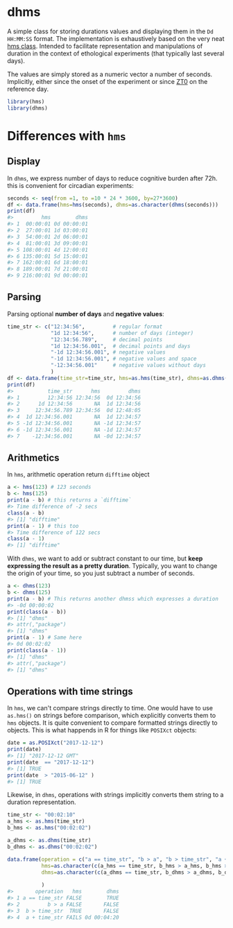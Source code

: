 
dhms
====

<!-- [![Travis-CI Build Status](https://travis-ci.org/tidyverse/hms.svg?branch=master)](https://travis-ci.org/tidyverse/hms) [![AppVeyor Build Status](https://ci.appveyor.com/api/projects/status/github/tidyverse/hms?branch=master&svg=true)](https://ci.appveyor.com/project/tidyverse/hms) [![Coverage Status](https://img.shields.io/codecov/c/github/tidyverse/hms/master.svg)](https://codecov.io/github/tidyverse/hms?branch=master) [![CRAN_Status_Badge](http://www.r-pkg.org/badges/version/hms)](https://cran.r-project.org/package=hms) -->
A simple class for storing durations values and displaying them in the `Dd HH:MM:SS` format. The implementation is exhaustively based on the very neat [hms class](https://github.com/tidyverse/hms). Intended to facilitate representation and manipulations of duration in the context of ethological experiments (that typically last several days).

The values are simply stored as a numeric vector a number of seconds. Implicitly, either since the onset of the experiment or since [ZT0](https://en.wikipedia.org/wiki/Zeitgeber) on the reference day.

``` r
library(hms)
library(dhms)
```

Differences with `hms`
======================

Display
-------

In `dhms`, we express number of days to reduce cognitive burden after 72h. this is convenient for circadian experiments:

``` r
seconds <- seq(from =1, to =10 * 24 * 3600, by=27*3600)
df <- data.frame(hms=hms(seconds), dhms=as.character(dhms(seconds)))
print(df)
#>         hms        dhms
#> 1  00:00:01 0d 00:00:01
#> 2  27:00:01 1d 03:00:01
#> 3  54:00:01 2d 06:00:01
#> 4  81:00:01 3d 09:00:01
#> 5 108:00:01 4d 12:00:01
#> 6 135:00:01 5d 15:00:01
#> 7 162:00:01 6d 18:00:01
#> 8 189:00:01 7d 21:00:01
#> 9 216:00:01 9d 00:00:01
```

Parsing
-------

Parsing optional **number of days** and **negative values**:

``` r
time_str <- c("12:34:56",         # regular format
              "1d 12:34:56",      # number of days (integer)
              "12:34:56.789",     # decimal points
              "1d 12:34:56.001",  # decimal points and days
              "-1d 12:34:56.001", # negative values
              "-1d 12:34:56.001", # negative values and space
              "-12:34:56.001"     # negative values without days
              )
df <- data.frame(time_str=time_str, hms=as.hms(time_str), dhms=as.dhms(time_str))
print(df)
#>           time_str      hms         dhms
#> 1         12:34:56 12:34:56  0d 12:34:56
#> 2      1d 12:34:56       NA  1d 12:34:56
#> 3     12:34:56.789 12:34:56  0d 12:48:05
#> 4  1d 12:34:56.001       NA  1d 12:34:57
#> 5 -1d 12:34:56.001       NA -1d 12:34:57
#> 6 -1d 12:34:56.001       NA -1d 12:34:57
#> 7    -12:34:56.001       NA -0d 12:34:57
```

Arithmetics
-----------

In `hms`, arithmetic operation return `difftime` object

``` r
a <- hms(123) # 123 seconds
b <- hms(125)
print(a - b) # this returns a `difftime`
#> Time difference of -2 secs
class(a - b)
#> [1] "difftime"
print(a - 1) # this too
#> Time difference of 122 secs
class(a - 1)
#> [1] "difftime"
```

With `dhms`, we want to add or subtract constant to our time, but **keep expressing the result as a pretty duration**. Typically, you want to change the origin of your time, so you just subtract a number of seconds.

``` r
a <- dhms(123)
b <- dhms(125)
print(a - b) # This returns another dhmss which expresses a duration
#> -0d 00:00:02
print(class(a - b))
#> [1] "dhms"
#> attr(,"package")
#> [1] "dhms"
print(a - 1) # Same here
#> 0d 00:02:02
print(class(a - 1))
#> [1] "dhms"
#> attr(,"package")
#> [1] "dhms"
```

Operations with time strings
----------------------------

In `hms`, we can't compare strings directly to time. One would have to use `as.hms()` on strings before comparison, which explicitly converts them to `hms` objects. It is quite convenient to compare formatted strings directly to objects. This is what happends in R for things like `POSIXct` objects:

``` r
date = as.POSIXct("2017-12-12") 
print(date)
#> [1] "2017-12-12 GMT"
print(date  == "2017-12-12")
#> [1] TRUE
print(date  > "2015-06-12" )
#> [1] TRUE
```

Likewise, in `dhms`, operations with strings implicitly converts them string to a duration representation.

``` r
time_str <- "00:02:10"
a_hms <- as.hms(time_str)
b_hms <- as.hms("00:02:02") 

a_dhms <- as.dhms(time_str)
b_dhms <- as.dhms("00:02:02") 

data.frame(operation = c("a == time_str", "b > a", "b > time_str", "a + time_str"), 
           hms=as.character(c(a_hms == time_str, b_hms > a_hms, b_hms > time_str, "FAILS")),
           dhms=as.character(c(a_dhms == time_str, b_dhms > a_dhms, b_dhms > time_str, as.character(a_dhms + time_str)))
           
           )
#>       operation   hms        dhms
#> 1 a == time_str FALSE        TRUE
#> 2         b > a FALSE       FALSE
#> 3  b > time_str  TRUE       FALSE
#> 4  a + time_str FAILS 0d 00:04:20
```
